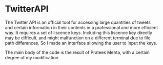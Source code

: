 # TwitterAPI

The Twitter API is an official tool for accessing large quantities of tweets and certain information in their contents in a professional and more efficient way. It requires 
a set of liscence keys. Including this liscence key directly may be difficult, and might malfunction on a different terminal due to file path differences. 
So I made an interface allowing the user to input the keys.

The main body of the code is the result of Prateek Mehta, with a certain degree of my modification. 
